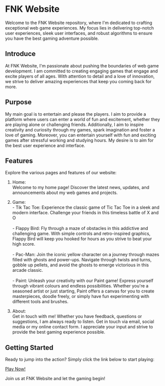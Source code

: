 # FNK Website

Welcome to the FNK Website repository, where I'm dedicated to crafting exceptional web game experiences. My focus lies in delivering top-notch user experiences, sleek user interfaces, and robust algorithms to ensure you have the best gaming adventure possible.
## Introduce

At FNK Website, I'm passionate about pushing the boundaries of web game development. I am committed to creating engaging games that engage and excite players of all ages. With attention to detail and a love of innovation, we strive to deliver amazing experiences that keep you coming back for more.

## Purpose

My main goal is to entertain and please the players. I aim to provide a platform where users can enter a world of fun and excitement, whether they are playing alone or challenging friends. Additionally, I aim to inspire creativity and curiosity through my games, spark imagination and foster a love of gaming. Moreover, you can entertain yourself with fun and exciting games after stressful working and studying hours. My desire is to aim for the best user experience and interface.

## Features

  Explore the various pages and features of our website:

   1. Home: <br>
    Welcome to my home page! Discover the latest news, updates, and announcements about my web games and projects.

   3. Game: <br>
    - Tik Tac Toe:
      Experience the classic game of Tic Tac Toe in a sleek and modern interface. Challenge your friends  in this timeless battle of X and O
      <br><br>
    - Flappy Bird:
      Fly through a maze of obstacles in this addictive and challenging game. With simple controls and retro-inspired graphics, Flappy Bird will keep you hooked for hours as you strive to beat your high score.
      <br><br>
    - Pac-Man:
      Join the iconic yellow character on a journey through mazes filled with ghosts and power-ups. Navigate through twists and turns, gobble up pellets, and avoid the ghosts to emerge victorious in this arcade         classic.
      <br><br>
    - Paint:
      Unleash your creativity with our Paint game! Express yourself through vibrant colours and endless possibilities. Whether you're a seasoned artist or just starting, Paint offers a canvas for you to create          masterpieces, doodle freely, or simply have fun experimenting with different tools and brushes.
      
   5. About: <br>
      Get in touch with me! Whether you have feedback, questions or suggestions, I am always ready to listen. Get in touch via email, social media or my online contact form. I appreciate your input and strive to        provide the best gaming experience possible.
 
## Getting Started
Ready to jump into the action? Simply click the link below to start playing:

<a href="https://aohkne.github.io/web_FNK" target="_blank">Play Now!</a>

Join us at FNK Website and let the gaming begin!
